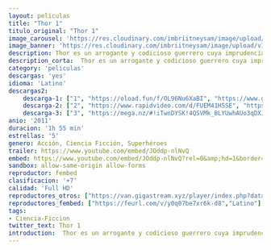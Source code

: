 ```yaml
---
layout: peliculas
title: "Thor 1"
titulo_original: "Thor 1"
image_carousel: 'https://res.cloudinary.com/imbriitneysam/image/upload/v1543628501/thor-poster-min.jpg'
image_banner: 'https://res.cloudinary.com/imbriitneysam/image/upload/v1543628501/thor-banner-min.jpg'
description: Thor es un arrogante y codicioso guerrero cuya imprudencia desata una antigua guerra. Por ese motivo, su padre Odín lo castiga desterrándolo a la Tierra para que viva entre los hombres y descubra así el verdadero sentido de la humildad. Cuando el villano más peligroso de su mundo envía a la Tierra a las fuerzas más oscuras de Asgard, Thor se dará cuenta de lo que realmente hace falta para ser un verdadero héroe.
description_corta:  Thor es un arrogante y codicioso guerrero cuya imprudencia desata una antigua guerra. Por ese motivo, su padre Odín lo castiga desterrándolo a la Tierra para que viva entre los hombres y descubra así el verdadero sentido de la ...
category: 'peliculas'
descargas: 'yes'
idioma: 'Latino'
descargas2:
    descarga-1: ["1", "https://oload.fun/f/OL96Nu6XaBI", "https://www.google.com/s2/favicons?domain=openload.co","OpenLoad","https://res.cloudinary.com/imbriitneysam/image/upload/v1541473684/mexico.png", "Latino", "Full HD"]
    descarga-2: ["2", "https://www.rapidvideo.com/d/FUEM41H5SE", "https://www.google.com/s2/favicons?domain=www.rapidvideo.com","RapidVideo","https://res.cloudinary.com/imbriitneysam/image/upload/v1541473684/mexico.png", "Latino", "Full HD"]
    descarga-3: ["3", "https://mega.nz/#!iTwnDYSK!4QSVMk_BLYUwhAUo3qDXJfC_e1H8TwQIGUvLjt5ThfI", "https://www.google.com/s2/favicons?domain=mega.nz","Mega","https://res.cloudinary.com/imbriitneysam/image/upload/v1541473684/mexico.png", "Latino", "Full HD"]
anio: '2011'
duracion: '1h 55 min'
estrellas: '5'
genero: Acción, Ciencia Ficción, Superhéroes
trailer: https://www.youtube.com/embed/JOddp-nlNvQ
embed: https://www.youtube.com/embed/JOddp-nlNvQ?rel=0&amp;hd=1&border=0&wmode=opaque&enablejsapi=1&modestbranding=1&controls=1&showinfo=1
sandbox: allow-same-origin allow-forms
reproductor: fembed
clasificacion: '+7'
calidad: 'Full HD'
reproductores_otros: ["https://van.gigastream.xyz/player/index.php?data=1ff1de774005f8da13f42943881c655f","Latino","https://www.zembed.to/public/dist/asteroid.html?id=5aa599403bcac26947b7c3e3e46b796e&title=Thor","Latino","https://streampelis.info/public/dist/index.html?id=929009d5a84f628fafaef273a64f9098","Latino","https://gdriveplayer.me/embed2.php?link=nteTST16d8eNIhCD5EtZ4wb9iuGNtTVEi8GUIlPEecV0WQsHTysotdpxzV93j%252FoElmnKodXhQj8nJ5cT4sWLM4%252BPmr6lKBmEOhen0Ht1MJrdRWcCLcpYU8eBvMEoj6xcBNGo4eqwCwiQymZsHNEK2gJublF8aSdwQvpWT1ubhMg0FjezP7g%252FrI6kO1Pk6a%252FI%252FHIBVIrCVmA4gFhof6Y1v2","Latino","https://gdriveplayer.me/embed2.php?link=Adigk3OudlFDc45UZ%2FLk4w7GtCLFA5jcB3iz9VkKA%2FB0vgWbYUmWQkgEhQxQDAWcKL8kT4soR0ZSP2jZIe1QPI3v68z%2FM4MLOnsLmOZ878O3%2F8POfRzrE%2FS0ZPJMT8%2FOqJap%2Fdh3bNFKeCUtpyn29szMoDeyjhb0i1q2UX2N1vl9EOIqTf56610LBczobre4c%3D","Latino","https://api.cuevana3.io/stream/index.php?file=ek5lbm9xYWNrS0xYMTZLa2xNbkdvY3ZTb3BtZng4TGp6ZFpobGFMUGtOelcwcUZmbWRIVzRkakVuS0JnbEplcG1KUnNZSlRTMGViVTBxZGdsdEhPb3FqRnJZS1htWkhDcnRWOVlLRFNsUT09","Latino","https://mstream.press/day2q567mtck","Latino","https://mstream.press/l2tb0es2ldm2","Latino"]
reproductores_fembed: ["https://feurl.com/v/y0q07be7xr6k-d8","Latino"]
tags:
- Ciencia-Ficcion
twitter_text: Thor 1
introduction:  Thor es un arrogante y codicioso guerrero cuya imprudencia desata una antigua guerra. Por ese motivo, su padre Odín lo castiga desterrándolo a la Tierra para que viva entre los hombres y descubra así el verdadero sentido de la..
---
```












